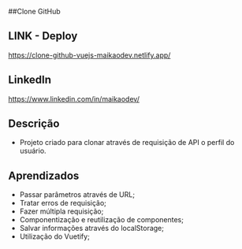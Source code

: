 ##Clone GitHub

## LINK - Deploy

https://clone-github-vuejs-maikaodev.netlify.app/

## LinkedIn

https://www.linkedin.com/in/maikaodev/

## Descrição

- Projeto criado para clonar através de requisição de API o perfil do usuário.

## Aprendizados

- Passar parâmetros através de URL;
- Tratar erros de requisição;
- Fazer múltipla requisição;
- Componentização e reutilização de componentes;
- Salvar informações através do localStorage;
- Utilização do Vuetify;
